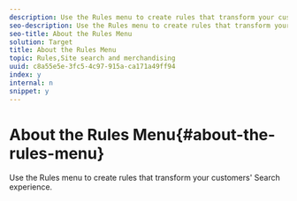 ```yaml
---
description: Use the Rules menu to create rules that transform your customers' Search experience.
seo-description: Use the Rules menu to create rules that transform your customers' Search experience.
seo-title: About the Rules Menu
solution: Target
title: About the Rules Menu
topic: Rules,Site search and merchandising
uuid: c8a55e5e-3fc5-4c97-915a-ca171a49ff94
index: y
internal: n
snippet: y
---
```


# About the Rules Menu{#about-the-rules-menu}

Use the Rules menu to create rules that transform your customers' Search experience.

